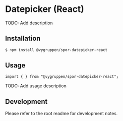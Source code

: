 # Datepicker (React)

TODO: Add description

## Installation

```bash
$ npm install @vygruppen/spor-datepicker-react
```

## Usage

```tsx
import { } from "@vygruppen/spor-datepicker-react";
```
TODO: Add usage description

## Development

Please refer to the root readme for development notes.
